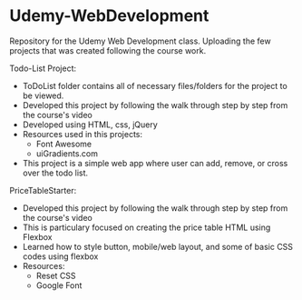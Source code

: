 # Udemy-WebDevelopment
Repository for the Udemy Web Development class. Uploading the few projects that was created following the course work.

Todo-List Project:
- ToDoList folder contains all of necessary files/folders for the project to be viewed.
- Developed this project by following the walk through step by step from the course's video
- Developed using HTML, css, jQuery
- Resources used in this projects:
  * Font Awesome
  * uiGradients.com
- This project is a simple web app where user can add, remove, or cross over the todo list. 

PriceTableStarter:
- Developed this project by following the walk through step by step from the course's video
- This is particulary focused on creating the price table HTML using Flexbox
- Learned how to style button, mobile/web layout, and some of basic CSS codes using flexbox
- Resources:
  * Reset CSS
  * Google Font
